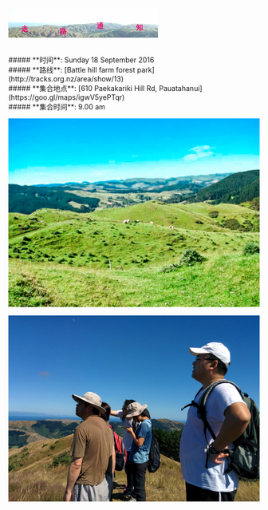 ![skyline](_images/skyline2.png)

<br/>
##### **时间**: Sunday 18 September 2016
<br/>
##### **路线**: [Battle hill farm forest park](http://tracks.org.nz/area/show/13)
<br/>
##### **集合地点**: [610 Paekakariki Hill Rd, Pauatahanui](https://goo.gl/maps/igwV5yePTqr)
<br/>
##### **集合时间**: 9.00 am 

<br/>







![battle_hill2](_images/battle_hill2.jpg)
<br/>

![battle_hill1](_images/battle_hill1.jpg)
